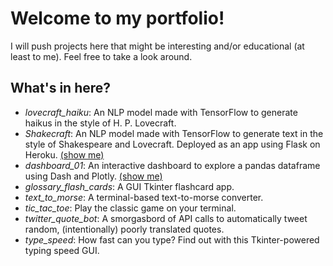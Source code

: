 # Welcome to my portfolio!

I will push projects here that might be interesting and/or 
educational (at least to me). Feel free to take a look around.

## What's in here?

- *lovecraft_haiku*: An NLP model made with TensorFlow to generate
haikus in the style of H. P. Lovecraft.
- *Shakecraft*: An NLP model made with TensorFlow to generate
text in the style of Shakespeare and Lovecraft. Deployed as
an app using Flask on Heroku. [(show me)](https://shakecraft.herokuapp.com/)
- *dashboard_01*: An interactive dashboard to explore a pandas
dataframe using Dash and Plotly.
[(show me)](https://ghenning-dashboard-01.herokuapp.com/)
- *glossary_flash_cards*: A GUI Tkinter flashcard app.
- *text_to_morse*: A terminal-based text-to-morse converter.
- *tic_tac_toe*: Play the classic game on your terminal.
- *twitter_quote_bot*: A smorgasbord of API calls to automatically
tweet random, (intentionally) poorly translated quotes.
- *type_speed*: How fast can you type? Find out with this
Tkinter-powered typing speed GUI.
